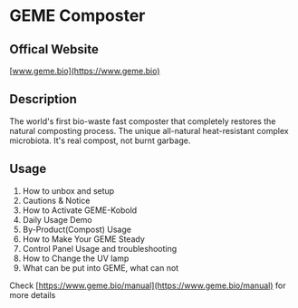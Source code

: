 #  GEME Composter

## Offical Website

[www.geme.bio](https://www.geme.bio)

## Description

The world's first bio-waste fast composter that completely restores the natural composting process. The unique all-natural heat-resistant complex microbiota. It's real compost, not burnt garbage.

## Usage 

1. How to unbox and setup
2. Cautions & Notice
3. How to Activate GEME-Kobold
4. Daily Usage Demo
5. By-Product(Compost) Usage
6. How to Make Your GEME Steady
7. Control Panel Usage and troubleshooting
8. How to Change the UV lamp
9. What can be put into GEME, what can not

Check [https://www.geme.bio/manual](https://www.geme.bio/manual) for more details
